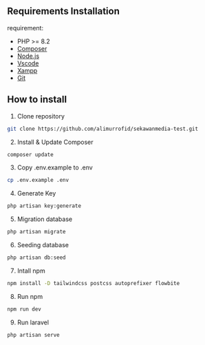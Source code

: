 ## Requirements Installation

requirement:

-   PHP >= 8.2
-   [Composer](https://getcomposer.org/download/)
-   [Node.js](https://nodejs.org/en/download/)
-   [Vscode](https://code.visualstudio.com/download)
-   [Xampp](https://www.apachefriends.org/download.html)
-   [Git](https://git-scm.com/downloads)

## How to install

1. Clone repository

```sh
git clone https://github.com/alimurrofid/sekawanmedia-test.git
```

2. Install & Update Composer

```sh
composer update
```

3. Copy .env.example to .env

```sh
cp .env.example .env
```

4. Generate Key

```sh
php artisan key:generate
```

5. Migration database

```sh
php artisan migrate
```

6. Seeding database

```sh
php artisan db:seed
```


7. Intall npm

```sh
npm install -D tailwindcss postcss autoprefixer flowbite
```

8. Run npm

```sh
npm run dev
```

9. Run laravel

```sh
php artisan serve
```
